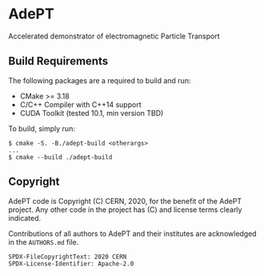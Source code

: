 # AdePT

Accelerated demonstrator of electromagnetic Particle Transport

## Build Requirements

The following packages are a required to build and run:

- CMake >= 3.18
- C/C++ Compiler with C++14 support
- CUDA Toolkit (tested 10.1, min version TBD)

To build, simply run:

```console
$ cmake -S. -B./adept-build <otherargs>
...
$ cmake --build ./adept-build
```

## Copyright

AdePT code is Copyright (C) CERN, 2020, for the benefit of the AdePT project.
Any other code in the project has (C) and license terms clearly indicated.

Contributions of all authors to AdePT and their institutes are acknowledged in
the `AUTHORS.md` file.

```console
SPDX-FileCopyrightText: 2020 CERN
SPDX-License-Identifier: Apache-2.0
```
